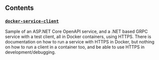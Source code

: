 ## Contents

### [`docker-service-client`](https://github.com/CodeRunRepeat/code-samples/blob/main/docker-service-client/README.md)
Sample of an ASP.NET Core OpenAPI service, and a .NET based GRPC service with a test client, all in Docker containers, using HTTPS. There is documentation
on how to run a service with HTTPS in Docker, but nothing on how to run a client in a container too, and be able to use HTTPS in development/debugging.

